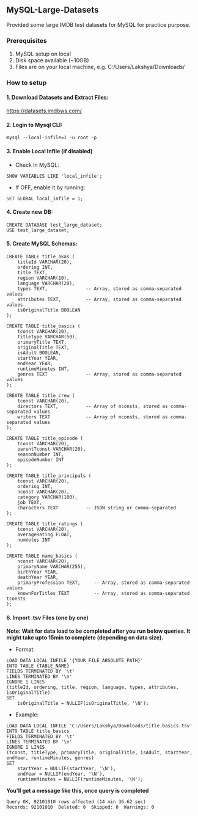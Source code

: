 ## MySQL-Large-Datasets

Provided some large IMDB test datasets for MySQL for practice purpose.

### Prerequisites

1. MySQL setup on local
2. Disk space available (~10GB)
3. Files are on your local machine, e.g. C:/Users/Lakshya/Downloads/

### How to setup 

#### 1. Download Datasets and Extract Files:
https://datasets.imdbws.com/

#### 2. Login to Mysql CLI:

```
mysql --local-infile=1 -u root -p
```

#### 3. Enable Local Infile (if disabled)

- Check in MySQL:
```
SHOW VARIABLES LIKE 'local_infile';
```

- If OFF, enable it by running:
```
SET GLOBAL local_infile = 1;
```

#### 4. Create new DB:

```
CREATE DATABASE test_large_dataset;
USE test_large_dataset;
```

#### 5. Create MySQL Schemas:

```
CREATE TABLE title_akas (
    titleId VARCHAR(20),
    ordering INT,
    title TEXT,
    region VARCHAR(10),
    language VARCHAR(20),
    types TEXT,              -- Array, stored as comma-separated values
    attributes TEXT,         -- Array, stored as comma-separated values
    isOriginalTitle BOOLEAN
);

CREATE TABLE title_basics (
    tconst VARCHAR(20),
    titleType VARCHAR(50),
    primaryTitle TEXT,
    originalTitle TEXT,
    isAdult BOOLEAN,
    startYear YEAR,
    endYear YEAR,
    runtimeMinutes INT,
    genres TEXT              -- Array, stored as comma-separated values
);

CREATE TABLE title_crew (
    tconst VARCHAR(20),
    directors TEXT,          -- Array of nconsts, stored as comma-separated values
    writers TEXT             -- Array of nconsts, stored as comma-separated values
);

CREATE TABLE title_episode (
    tconst VARCHAR(20),
    parentTconst VARCHAR(20),
    seasonNumber INT,
    episodeNumber INT
);

CREATE TABLE title_principals (
    tconst VARCHAR(20),
    ordering INT,
    nconst VARCHAR(20),
    category VARCHAR(100),
    job TEXT,
    characters TEXT          -- JSON string or comma-separated
);

CREATE TABLE title_ratings (
    tconst VARCHAR(20),
    averageRating FLOAT,
    numVotes INT
);

CREATE TABLE name_basics (
    nconst VARCHAR(20),
    primaryName VARCHAR(255),
    birthYear YEAR,
    deathYear YEAR,
    primaryProfession TEXT,     -- Array, stored as comma-separated values
    knownForTitles TEXT         -- Array, stored as comma-separated tconsts
);
```

#### 6. Import .tsv Files (one by one)

**Note: Wait for data load to be completed after you run below queries. It might take upto 15min to complete (depending on data size).**

- Format:
```
LOAD DATA LOCAL INFILE '{YOUR_FILE_ABSOLUTE_PATH}'
INTO TABLE {TABLE_NAME}
FIELDS TERMINATED BY '\t'
LINES TERMINATED BY '\n'
IGNORE 1 LINES
(titleId, ordering, title, region, language, types, attributes, isOriginalTitle)
SET
    isOriginalTitle = NULLIF(isOriginalTitle, '\N');
```

- Example:
```
LOAD DATA LOCAL INFILE 'C:/Users/Lakshya/Downloads/title.basics.tsv'
INTO TABLE title_basics
FIELDS TERMINATED BY '\t'
LINES TERMINATED BY '\n'
IGNORE 1 LINES
(tconst, titleType, primaryTitle, originalTitle, isAdult, startYear, endYear, runtimeMinutes, genres)
SET
    startYear = NULLIF(startYear, '\N'),
    endYear = NULLIF(endYear, '\N'),
    runtimeMinutes = NULLIF(runtimeMinutes, '\N');
```

**You'll get a message like this, once query is completed**

```
Query OK, 92101010 rows affected (14 min 36.62 sec)
Records: 92101010  Deleted: 0  Skipped: 0  Warnings: 0
```
